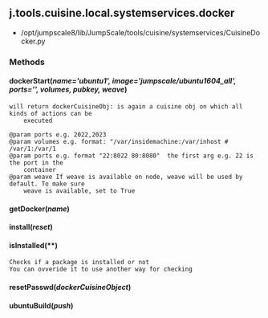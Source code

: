 <!-- toc -->
## j.tools.cuisine.local.systemservices.docker

- /opt/jumpscale8/lib/JumpScale/tools/cuisine/systemservices/CuisineDocker.py

### Methods

#### dockerStart(*name='ubuntu1', image='jumpscale/ubuntu1604_all', ports='', volumes, pubkey, weave*) 

```
will return dockerCuisineObj: is again a cuisine obj on which all kinds of actions can be
    executed

@param ports e.g. 2022,2023
@param volumes e.g. format: "/var/insidemachine:/var/inhost # /var/1:/var/1
@param ports e.g. format "22:8022 80:8080"  the first arg e.g. 22 is the port in the
    container
@param weave If weave is available on node, weave will be used by default. To make sure
    weave is available, set to True

```

#### getDocker(*name*) 

#### install(*reset*) 

#### isInstalled(**) 

```
Checks if a package is installed or not
You can ovveride it to use another way for checking

```

#### resetPasswd(*dockerCuisineObject*) 

#### ubuntuBuild(*push*) 

